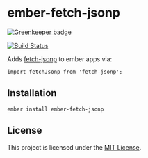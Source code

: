 ember-fetch-jsonp
==============================================================================

[![Greenkeeper badge](https://badges.greenkeeper.io/Duder-onomy/ember-fetch-jsonp.svg)](https://greenkeeper.io/)

[![Build Status](https://travis-ci.org/Duder-onomy/ember-fetch-jsonp.svg?branch=master)](https://travis-ci.org/Duder-onomy/ember-fetch-jsonp)

Adds [fetch-jsonp](https://github.com/camsong/fetch-jsonp) to ember apps via:

```
import fetchJsonp from 'fetch-jsonp';
```

Installation
------------------------------------------------------------------------------

```
ember install ember-fetch-jsonp
```

License
------------------------------------------------------------------------------

This project is licensed under the [MIT License](LICENSE.md).
